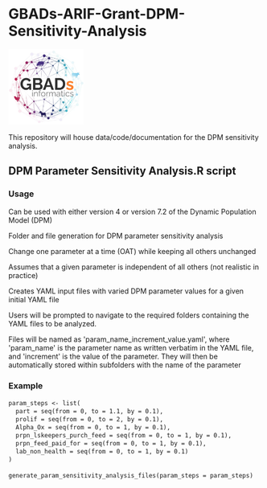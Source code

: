 # GBADs-ARIF-Grant-DPM-Sensitivity-Analysis #

<img src= "https://github.com/GBADsInformatics/GBADsDPM.R/blob/main/img/GBADs.png" width="150">

This repository will house data/code/documentation for the DPM sensitivity analysis.

## DPM Parameter Sensitivity Analysis.R script ##

### Usage ###

Can be used with either version 4 or version 7.2 of the Dynamic Population Model (DPM)

Folder and file generation for DPM parameter sensitivity analysis

Change one parameter at a time (OAT) while keeping all others unchanged

Assumes that a given parameter is independent of all others (not realistic in practice)

Creates YAML input files with varied DPM parameter values for a given initial YAML file

Users will be prompted to navigate to the required folders containing the YAML files to be analyzed.

Files will be named as 'param_name_increment_value.yaml', where 'param_name' is the parameter name as written verbatim in the YAML file, and 'increment' 
is the value of the parameter. They will then be automatically stored within subfolders with the name of the parameter

### Example ###

    param_steps <- list(
      part = seq(from = 0, to = 1.1, by = 0.1),
      prolif = seq(from = 0, to = 2, by = 0.1),
      Alpha_Ox = seq(from = 0, to = 1, by = 0.1),
      prpn_lskeepers_purch_feed = seq(from = 0, to = 1, by = 0.1),
      prpn_feed_paid_for = seq(from = 0, to = 1, by = 0.1),
      lab_non_health = seq(from = 0, to = 1, by = 0.1)
    )

    generate_param_sensitivity_analysis_files(param_steps = param_steps)


